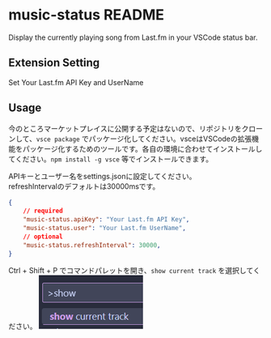 # music-status README

Display the currently playing song from Last.fm in your VSCode status bar.

## Extension Setting

Set Your Last.fm API Key and UserName

## Usage

今のところマーケットプレイスに公開する予定はないので、リポジトリをクローンして、`vsce package` でパッケージ化してください。vsceはVSCodeの拡張機能をパッケージ化するためのツールです。各自の環境に合わせてインストールしてください。`npm install -g vsce` 等でインストールできます。

APIキーとユーザー名をsettings.jsonに設定してください。  
refreshIntervalのデフォルトは30000msです。

```json
{
    // required
    "music-status.apiKey": "Your Last.fm API Key",
    "music-status.user": "Your Last.fm UserName",
    // optional
    "music-status.refreshInterval": 30000,
}
```

Ctrl + Shift + P でコマンドパレットを開き、`show current track` を選択してください。
![csp](https://raw.githubusercontent.com/Sigumaa/vscode-music-status/main/image.png)
